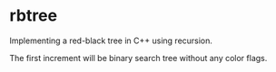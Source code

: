 # rbtree
Implementing a red-black tree in C++ using recursion.

The first increment will be binary search tree without any color flags.
